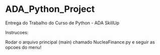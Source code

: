 # ADA_Python_Project
Entrega do Trabalho do Curso de Python - ADA SkillUp

Instrucoes:

Rodar o arquivo principal (main) chamado NucleaFinance.py e seguir as opcoes do menu!
